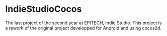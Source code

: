 # IndieStudioCocos
The last project of the second year at EPITECH, Indie Studio. This project is a rework of the original project developped for Android and using cocos2d.
